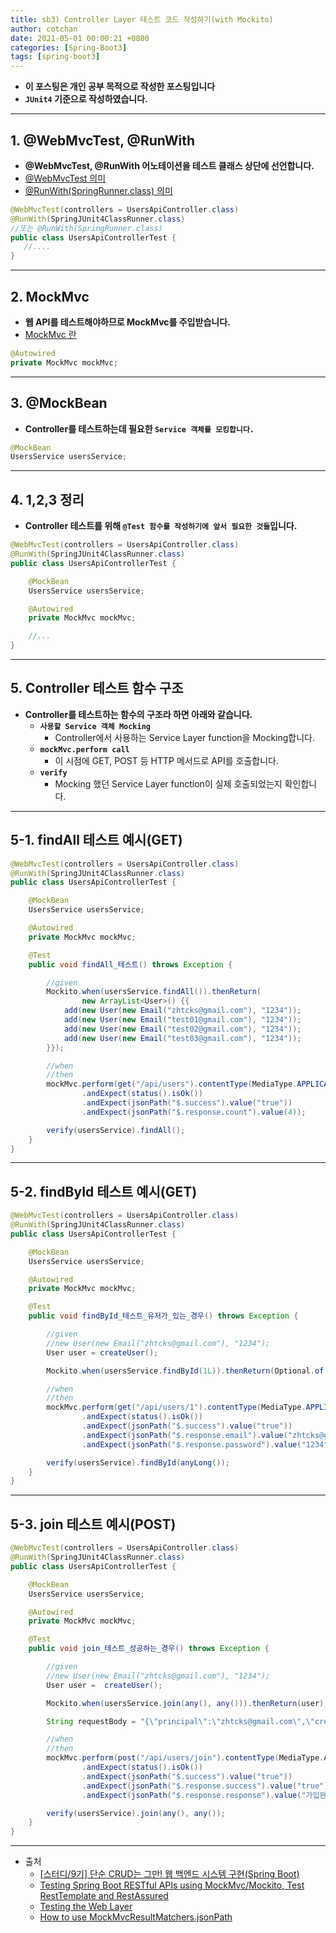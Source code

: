 ```yaml
---
title: sb3) Controller Layer 테스트 코드 작성하기(with Mockito)
author: cotchan 
date: 2021-05-01 00:00:21 +0800 
categories: [Spring-Boot3]
tags: [spring-boot3] 
---
```


+ **이 포스팅은 개인 공부 목적으로 작성한 포스팅입니다**
+ **`JUnit4` 기준으로 작성하였습니다.**

---

## 1. @WebMvcTest, @RunWith

+ **@WebMvcTest, @RunWith 어노테이션을 테스트 클래스 상단에 선언합니다.**
+ [@WebMvcTest 의미](https://cotchan.github.io/posts/sb2-test-webmvctest/) 
+ [@RunWith(SpringRunner.class) 의미](https://cotchan.github.io/posts/sb2-test-runwith/)

```java
@WebMvcTest(controllers = UsersApiController.class)
@RunWith(SpringJUnit4ClassRunner.class)
//또는 @RunWith(SpringRunner.class)
public class UsersApiControllerTest {
   //....
}
```

---

## 2. MockMvc

+ **웹 API를 테스트해야하므로 MockMvc를 주입받습니다.**
+ [MockMvc 란](https://cotchan.github.io/posts/sb2-test-mockmvc/)

```java
@Autowired
private MockMvc mockMvc;
```

---

## 3. @MockBean

+ **Controller를 테스트하는데 필요한 `Service 객체를 모킹합니다.`**

```java
@MockBean
UsersService usersService;
```

---

## 4. 1,2,3 정리

+ **Controller 테스트를 위해 `@Test 함수를 작성하기에 앞서 필요한 것들`입니다.**

```java
@WebMvcTest(controllers = UsersApiController.class)
@RunWith(SpringJUnit4ClassRunner.class)
public class UsersApiControllerTest {

    @MockBean
    UsersService usersService;

    @Autowired
    private MockMvc mockMvc;

    //...
}
```

---

## 5. Controller 테스트 함수 구조

+ **Controller를 테스트하는 함수의 구조라 하면 아래와 같습니다.**
  + **`사용할 Service 객체 Mocking`**
    + Controller에서 사용하는 Service Layer function을 Mocking합니다.
  + **`mockMvc.perform call`**
    + 이 시점에 GET, POST 등 HTTP 메서드로 API를 호출합니다.
  + **`verify`**
    + Mocking 했던 Service Layer function이 실제 호출되었는지 확인합니다.

---

## 5-1. findAll 테스트 예시(GET)

```java
@WebMvcTest(controllers = UsersApiController.class)
@RunWith(SpringJUnit4ClassRunner.class)
public class UsersApiControllerTest {

    @MockBean
    UsersService usersService;

    @Autowired
    private MockMvc mockMvc;

    @Test
    public void findAll_테스트() throws Exception {

        //given
        Mockito.when(usersService.findAll()).thenReturn(
                new ArrayList<User>() {{
            add(new User(new Email("zhtcks@gmail.com"), "1234"));
            add(new User(new Email("test01@gmail.com"), "1234"));
            add(new User(new Email("test02@gmail.com"), "1234"));
            add(new User(new Email("test03@gmail.com"), "1234"));
        }});

        //when
        //then
        mockMvc.perform(get("/api/users").contentType(MediaType.APPLICATION_JSON))
                .andExpect(status().isOk())
                .andExpect(jsonPath("$.success").value("true"))
                .andExpect(jsonPath("$.response.count").value(4));

        verify(usersService).findAll();
    }
}
```

---

## 5-2. findById 테스트 예시(GET)

```java
@WebMvcTest(controllers = UsersApiController.class)
@RunWith(SpringJUnit4ClassRunner.class)
public class UsersApiControllerTest {

    @MockBean
    UsersService usersService;

    @Autowired
    private MockMvc mockMvc;

    @Test
    public void findById_테스트_유저가_있는_경우() throws Exception {

        //given
        //new User(new Email("zhtcks@gmail.com"), "1234");
        User user = createUser();

        Mockito.when(usersService.findById(1L)).thenReturn(Optional.of(user));

        //when
        //then
        mockMvc.perform(get("/api/users/1").contentType(MediaType.APPLICATION_JSON))
                .andExpect(status().isOk())
                .andExpect(jsonPath("$.success").value("true"))
                .andExpect(jsonPath("$.response.email").value("zhtcks@gmail.com"))
                .andExpect(jsonPath("$.response.password").value("1234"));

        verify(usersService).findById(anyLong());
    }
}
```

---

## 5-3. join 테스트 예시(POST)

```java
@WebMvcTest(controllers = UsersApiController.class)
@RunWith(SpringJUnit4ClassRunner.class)
public class UsersApiControllerTest {

    @MockBean
    UsersService usersService;

    @Autowired
    private MockMvc mockMvc;

    @Test
    public void join_테스트_성공하는_경우() throws Exception {

        //given
        //new User(new Email("zhtcks@gmail.com"), "1234");
        User user =  createUser();

        Mockito.when(usersService.join(any(), any())).thenReturn(user);

        String requestBody = "{\"principal\":\"zhtcks@gmail.com\",\"credentials\":\"1234\"}";

        //when
        //then
        mockMvc.perform(post("/api/users/join").contentType(MediaType.APPLICATION_JSON).content(requestBody))
                .andExpect(status().isOk())
                .andExpect(jsonPath("$.success").value("true"))
                .andExpect(jsonPath("$.response.success").value("true"))
                .andExpect(jsonPath("$.response.response").value("가입완료"));

        verify(usersService).join(any(), any());
    }
}
```

---

+ 출처
    + [[스터디/9기] 단순 CRUD는 그만! 웹 백엔드 시스템 구현(Spring Boot)](https://programmers.co.kr/learn/courses/11694) 
    + [Testing Spring Boot RESTful APIs using MockMvc/Mockito, Test RestTemplate and RestAssured](https://medium.com/swlh/https-medium-com-jet-cabral-testing-spring-boot-restful-apis-b84ea031973d)
    + [Testing the Web Layer](https://spring.io/guides/gs/testing-web/)
    + [How to use MockMvcResultMatchers.jsonPath](https://stackoverflow.com/questions/42725199/how-to-use-mockmvcresultmatchers-jsonpath)
